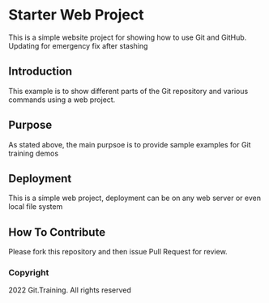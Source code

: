 # Starter Web Project

This is a simple website project for showing how to use Git and GitHub. Updating for emergency fix after stashing

## Introduction

This example is to show different parts of the Git repository and various commands using a web project.

## Purpose

As stated above, the main purpsoe is to provide sample examples for Git training demos

## Deployment

This is a simple web project, deployment can be on any web server or even local file system

## How To Contribute

Please fork this repository and then issue Pull Request for review.

### Copyright

2022 Git.Training. All rights reserved